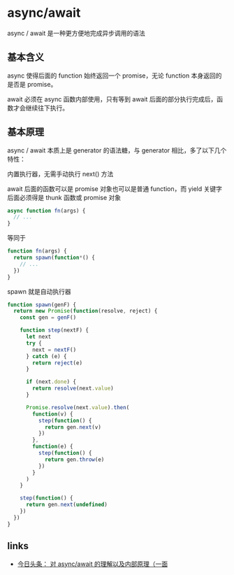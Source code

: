 # async/await

async / await 是一种更方便地完成异步调用的语法

## 基本含义

async 使得后面的 function 始终返回一个 promise，无论 function 本身返回的是否是 promise。

await 必须在 async 函数内部使用，只有等到 await 后面的部分执行完成后，函数才会继续往下执行。

## 基本原理

async / await 本质上是 generator 的语法糖，与 generator 相比，多了以下几个特性：

内置执行器，无需手动执行 next() 方法

await 后面的函数可以是 promise 对象也可以是普通 function，而 yield 关键字后面必须得是 thunk 函数或 promise 对象

```js
async function fn(args) {
  // ...
}
```

等同于

```js
function fn(args) {
  return spawn(function*() {
    // ...
  })
}
```

spawn 就是自动执行器

```js
function spawn(genF) {
  return new Promise(function(resolve, reject) {
    const gen = genF()

    function step(nextF) {
      let next
      try {
        next = nextF()
      } catch (e) {
        return reject(e)
      }

      if (next.done) {
        return resolve(next.value)
      }

      Promise.resolve(next.value).then(
        function(v) {
          step(function() {
            return gen.next(v)
          })
        },
        function(e) {
          step(function() {
            return gen.throw(e)
          })
        }
      )
    }

    step(function() {
      return gen.next(undefined)
    })
  })
}
```

## links

- [今日头条： 对 async/await 的理解以及内部原理（一面](https://github.com/frontend9/fe9-interview/issues/6)
